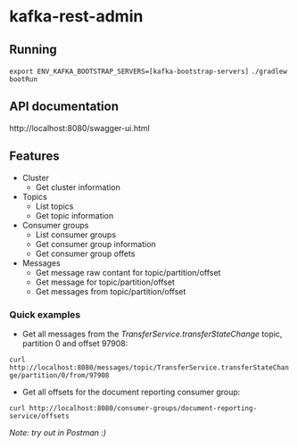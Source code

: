 # kafka-rest-admin

## Running

`export ENV_KAFKA_BOOTSTRAP_SERVERS=[kafka-bootstrap-servers]`
`./gradlew bootRun`

## API documentation

http://localhost:8080/swagger-ui.html

## Features

* Cluster
  * Get cluster information
* Topics
  * List topics
  * Get topic information
* Consumer groups
  * List consumer groups
  * Get consumer group information
  * Get consumer group offets
* Messages
  * Get message raw contant for topic/partition/offset
  * Get message for topic/partition/offset
  * Get messages from topic/partition/offset
  
### Quick examples

* Get all messages from the _TransferService.transferStateChange_ topic, partition 0 and offset 97908:

`curl http://localhost:8080/messages/topic/TransferService.transferStateChange/partition/0/from/97908`

* Get all offsets for the document reporting consumer group:

`curl http://localhost:8080/consumer-groups/document-reporting-service/offsets`

_Note: try out in Postman :)_
